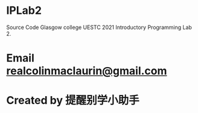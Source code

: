 # IPLab2
Source Code Glasgow college UESTC 2021 Introductory Programming Lab 2.

# Email realcolinmaclaurin@gmail.com
# Created by 提醒别学小助手
